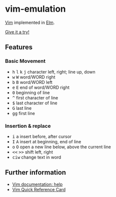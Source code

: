 # vim-emulation

[Vim](https://www.vim.org) implemented in [Elm](https://elm-lang.org).

[Give it a try!](https://andys8.github.io/vim-emulation)

## Features

### Basic Movement

- <kbd>h</kbd> <kbd>l</kbd> <kbd>k</kbd> <kbd>j</kbd> character left, right; line up, down
- <kbd>w</kbd> <kbd>W</kbd> word/WORD right
- <kbd>b</kbd> <kbd>B</kbd> word/WORD left
- <kbd>e</kbd> <kbd>E</kbd> end of word/WORD right
- <kbd>0</kbd> beginning of line
- <kbd>^</kbd> first character of line
- <kbd>$</kbd> last character of line
- <kbd>G</kbd> last line
- <kbd>gg</kbd> first line

### Insertion & replace

- <kbd>i</kbd> <kbd>a</kbd>	insert before, after cursor
- <kbd>I</kbd> <kbd>A</kbd>	insert at beginning, end of line
- <kbd>o</kbd> <kbd>O</kbd>	open a new line below, above the current line
- <kbd><<</kbd> <kbd>>></kbd> shift left, right
- <kbd>ciw</kbd> change text in word

## Further information

- [Vim documentation: help](http://vimdoc.sourceforge.net/htmldoc)
- [Vim Quick Reference Card](http://users.ece.utexas.edu/~adnan/vimqrc.html)
